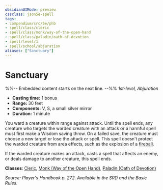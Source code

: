```yaml
---
obsidianUIMode: preview
cssclass: json5e-spell
tags:
- compendium/src/5e/phb
- spell/class/cleric
- spell/class/monk/way-of-the-open-hand
- spell/class/paladin/oath-of-devotion
- spell/level/1
- spell/school/abjuration
aliases: ["Sanctuary"]
---
```

# Sanctuary
%%-- Embedded content starts on the next line. --%%
*1st-level, Abjuration*  

- **Casting time:** 1 bonus
- **Range:** 30 feet
- **Components:** V, S, a small silver mirror
- **Duration:** 1 minute

You ward a creature within range against attack. Until the spell ends, any creature who targets the warded creature with an attack or a harmful spell must first make a Wisdom saving throw. On a failed save, the creature must choose a new target or lose the attack or spell. This spell doesn't protect the warded creature from area effects, such as the explosion of a [fireball](/compendium/spells/fireball.md).

If the warded creature makes an attack, casts a spell that affects an enemy, or deals damage to another creature, this spell ends.

**Classes**: [Cleric](/compendium/classes/cleric.md), [Monk (Way of the Open Hand)](/compendium/classes/monk-way-of-the-open-hand.md), [Paladin (Oath of Devotion)](/compendium/classes/paladin-oath-of-devotion.md)

*Source: Player's Handbook p. 272. Available in the SRD and the Basic Rules.*